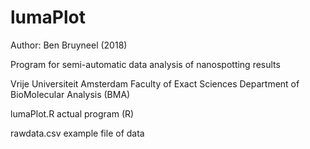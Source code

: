 # lumaPlot

Author: Ben Bruyneel (2018)

Program for semi-automatic data analysis of nanospotting results

Vrije Universiteit Amsterdam
Faculty of Exact Sciences
Department of BioMolecular Analysis (BMA)

lumaPlot.R      actual program (R)

rawdata.csv     example file of data

